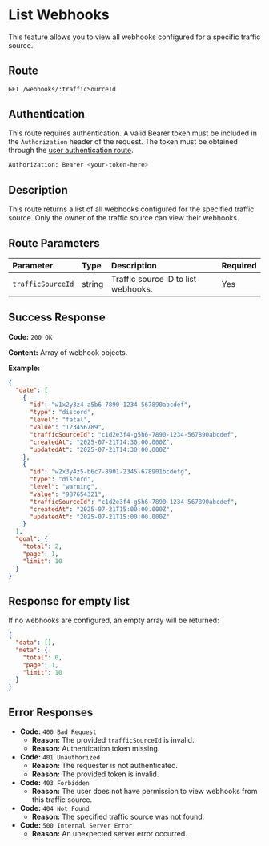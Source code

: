 # List Webhooks

This feature allows you to view all webhooks configured for a specific traffic source.

## Route

```bash
GET /webhooks/:trafficSourceId
```

## Authentication

This route requires authentication. A valid Bearer token must be included in the `Authorization` header of the request. The token must be obtained through the [user authentication route](/api/user/authuser/).

```bash
Authorization: Bearer <your-token-here>
```

## Description

This route returns a list of all webhooks configured for the specified traffic source. Only the owner of the traffic source can view their webhooks.

## Route Parameters

| Parameter         | Type   | Description                         | Required |
| :---------------- | :----- | :---------------------------------- | :------- |
| `trafficSourceId` | string | Traffic source ID to list webhooks. | Yes      |

## Success Response

**Code:** `200 OK`

**Content:** Array of webhook objects.

**Example:**

```json
{
  "date": [
    {
      "id": "w1x2y3z4-a5b6-7890-1234-567890abcdef",
      "type": "discord",
      "level": "fatal",
      "value": "123456789",
      "trafficSourceId": "c1d2e3f4-g5h6-7890-1234-567890abcdef",
      "createdAt": "2025-07-21T14:30:00.000Z",
      "updatedAt": "2025-07-21T14:30:00.000Z"
    },
    {
      "id": "w2x3y4z5-b6c7-8901-2345-678901bcdefg",
      "type": "discord",
      "level": "warning",
      "value": "987654321",
      "trafficSourceId": "c1d2e3f4-g5h6-7890-1234-567890abcdef",
      "createdAt": "2025-07-21T15:00:00.000Z",
      "updatedAt": "2025-07-21T15:00:00.000Z"
    }
  ],
  "goal": {
    "total": 2,
    "page": 1,
    "limit": 10
  }
}
```

## Response for empty list

If no webhooks are configured, an empty array will be returned:

```json
{
  "data": [],
  "meta": {
    "total": 0,
    "page": 1,
    "limit": 10
  }
}
```

## Error Responses

- **Code:** `400 Bad Request`
  - **Reason:** The provided `trafficSourceId` is invalid.
  - **Reason:** Authentication token missing.
- **Code:** `401 Unauthorized`
  - **Reason:** The requester is not authenticated.
  - **Reason:** The provided token is invalid.
- **Code:** `403 Forbidden`
  - **Reason:** The user does not have permission to view webhooks from this traffic source.
- **Code:** `404 Not Found`
  - **Reason:** The specified traffic source was not found.
- **Code:** `500 Internal Server Error`
  - **Reason:** An unexpected server error occurred.

